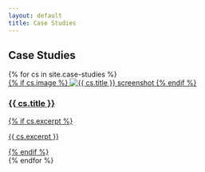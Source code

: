 ```yaml
---
layout: default
title: Case Studies
---
```


<h2>Case Studies</h2>
<div class="cards">
{% for cs in site.case-studies %}
  <div class="card">
    <a href="{{ cs.url }}">
      {% if cs.image %}
      <img src="{{ cs.image }}" alt="{{ cs.title }} screenshot">
      {% endif %}
      <h3>{{ cs.title }}</h3>
      {% if cs.excerpt %}
      <p>{{ cs.excerpt }}</p>
      {% endif %}
    </a>
  </div>
{% endfor %}
</div>